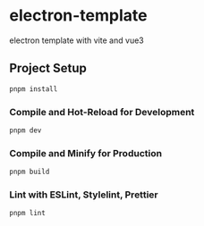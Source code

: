 # electron-template

electron template with vite and vue3

## Project Setup

```sh
pnpm install
```

### Compile and Hot-Reload for Development

```sh
pnpm dev
```

### Compile and Minify for Production

```sh
pnpm build
```

### Lint with ESLint, Stylelint, Prettier

```sh
pnpm lint
```
